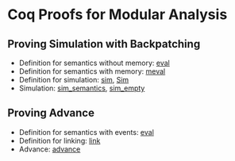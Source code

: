 # Coq Proofs for Modular Analysis

## Proving Simulation with Backpatching

- Definition for semantics without memory: [eval](./sim/EnvSemantics.v#L21)
- Definition for semantics with memory: [meval](./sim/MemSemantics.v#L15)
- Definition for simulation: [sim](./sim/Defs.v/#L326), [Sim](./sim/MemSemantics.v/#L205)
- Simulation: [sim_semantics](./sim/MemSemantics.v#L677), [sim_empty](./sim/MemSemantics.v#L696)

## Proving Advance

- Definition for semantics with events: [eval](./events/EnvSemantics.v#L22)
- Definition for linking: [link](./events/LinkDefs.v#L21)
- Advance: [advance](./events/Advance.v#L176)
